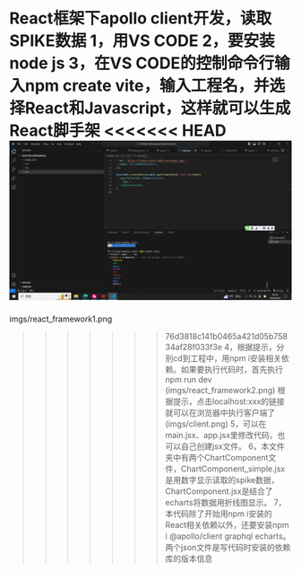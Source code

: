 React框架下apollo client开发，读取SPIKE数据
1，用VS CODE
2，要安装node js
3，在VS CODE的控制命令行输入npm create vite，输入工程名，并选择React和Javascript，这样就可以生成React脚手架
<<<<<<< HEAD
<img src="imgs/react_framework1.png"/>
=======
imgs/react_framework1.png
>>>>>>> 76d3818c141b0465a421d05b75834af28f033f3e
4，根据提示，分别cd到工程中，用npm i安装相关依赖。如果要执行代码时，首先执行npm run dev
(imgs/react_framework2.png)
根据提示，点击localhost:xxx的链接就可以在浏览器中执行客户端了
(imgs/client.png)
5，可以在main.jsx、app.jsx里修改代码，也可以自己创建jsx文件。
6，本文件夹中有两个ChartComponent文件，ChartComponent_simple.jsx是用数字显示读取的spike数据，ChartComponent.jsx是结合了echarts将数据用折线图显示。
7，本代码除了开始用npm i安装的React相关依赖以外，还要安装npm i @apollo/client graphql echarts。两个json文件是写代码时安装的依赖库的版本信息

